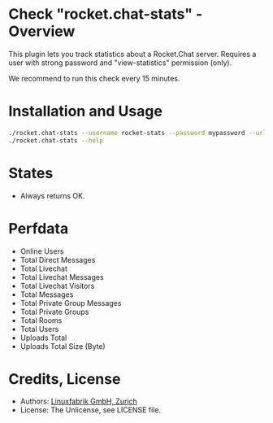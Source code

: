 # Check "rocket.chat-stats" - Overview

This plugin lets you track statistics about a Rocket.Chat server. Requires a user with strong password and "view-statistics" permission (only).

We recommend to run this check every 15 minutes.


# Installation and Usage

```bash
./rocket.chat-stats --username rocket-stats --password mypassword --url http://localhost:3000/api/v1
./rocket.chat-stats --help
```


# States

* Always returns OK.


# Perfdata

* Online Users
* Total Direct Messages
* Total Livechat
* Total Livechat Messages
* Total Livechat Visitors
* Total Messages
* Total Private Group Messages
* Total Private Groups
* Total Rooms
* Total Users
* Uploads Total
* Uploads Total Size (Byte)


# Credits, License

* Authors: [Linuxfabrik GmbH, Zurich](https://www.linuxfabrik.ch)
* License: The Unlicense, see LICENSE file.
